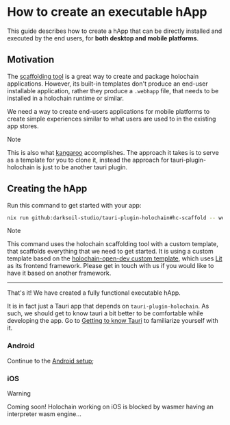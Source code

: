 # How to create an executable hApp

This guide describes how to create a hApp that can be directly installed and executed by the end users, for **both desktop and mobile platforms**.

## Motivation

The [scaffolding tool](https://github.com/holochain/scaffolding) is a great way to create and package holochain applications. However, its built-in templates don't produce an end-user installable application, rather they produce a `.webhapp` file, that needs to be installed in a holochain runtime or similar.

We need a way to create end-users applications for mobile platforms to create simple experiences similar to what users are used to in the existing app stores. 

> [!NOTE]
> This is also what [kangaroo](https://github.com/holochain-apps/holochain-kangaroo) accomplishes. The approach it takes is to serve as a template for you to clone it, instead the approach for tauri-plugin-holochain is just to be another tauri plugin.

## Creating the hApp 

Run this command to get started with your app:

```bash
nix run github:darksoil-studio/tauri-plugin-holochain#hc-scaffold -- web-app
```

> [!NOTE]
> This command uses the holochain scaffolding tool with a custom template, that scaffolds everything that we need to get started.
> It is using a custom template based on the [holochain-open-dev custom template](https://github.com/holochain-open-dev/templates), which uses [Lit](https://lit.dev) as its frontend framework. Please get in touch with us if you would like to have it based on another framework.

--- 

That's it! We have created a fully functional executable hApp. 

It is in fact just a Tauri app that depends on `tauri-plugin-holochain`. As such, we should get to know tauri a bit better to be comfortable while developing the app. Go to [Getting to know Tauri](./getting-to-know-tauri) to familiarize yourself with it.

### Android

Continue to the [Android setup](./android-setup.md);

### iOS 

> [!WARNING]
> Coming soon! Holochain working on iOS is blocked by wasmer having an interpreter wasm engine...
